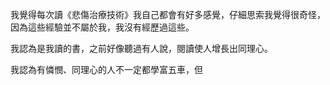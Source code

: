 
我覺得每次讀《悲傷治療技術》我自己都會有好多感覺，仔細思索我覺得很奇怪，因為這些經驗並不屬於我，我沒有經歷過這些。

我認為是我讀的書，之前好像聽過有人說，閱讀使人增長出同理心。

我認為有憐憫、同理心的人不一定都學富五車，但